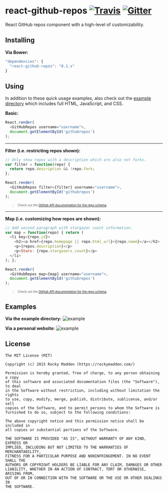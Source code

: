 # react-github-repos [![Travis](http://img.shields.io/travis-ci/rockymadden/react-github-repos.svg?branch=master)](http://travis-ci.org/rockymadden/react-github-repos) [![Gitter](http://img.shields.io/badge/gitter-join%20chatroom-brightgreen.svg)](https://gitter.im/rockymadden/react-github-repos)
React GitHub repos component with a high-level of customizability.

## Installing
__Via Bower:__
```javascript
"dependencies": {
  "react-github-repos": "0.1.x"
}
```

## Using
In addition to these quick usage examples, also check out the
[example directory](https://github.com/rockymadden/react-github-repos/tree/master/example) which includes full HTML,
JavaScript, and CSS.

__Basic:__
```javascript
React.render(
  <GitHubRepos username="username">,
  document.getElementById('githubrepos')
);
```

---

__Filter (i.e. restricting repos shown):__
```javascript
// Only show repos with a description which are also not forks.
var filter = function(repo) {
  return repo.description && !repo.fork;
};

React.render(
  <GitHubRepos filter={filter} username="username">,
  document.getElementById('githubrepos')
);
```
> <sub><sup>
> Check out the [GitHub API documentation for the repo schema](https://developer.github.com/v3/repos/#response).
> </sup></sub>

---

__Map (i.e. customizing how repos are shown):__
```javascript
// Add second paragraph with stargazer count information.
var map = function(repo) { return (
  <li key={repo.id}>
    <h2><a href={repo.homepage || repo.html_url}>{repo.name}</a></h2>
    <p>{repos.description}</p>
    <p>Stars: {repo.stargazers_count}</p>
  </li>
); };

React.render(
  <GitHubRepos map={map} username="username">,
  document.getElementById('githubrepos')
);
```
> <sub><sup>
> Check out the [GitHub API documentation for the repo schema](https://developer.github.com/v3/repos/#response).
> </sup></sub>

## Examples
__Via the example directory:__
![example](http://share.rockymadden.com/image/1i2o2p0V3x1n/example.png)

__Via a personal website:__
![example](http://share.rockymadden.com/image/2G0O2K1s3G2A/rockymadden.com.png)

## License
```
The MIT License (MIT)

Copyright (c) 2015 Rocky Madden (https://rockymadden.com/)

Permission is hereby granted, free of charge, to any person obtaining a copy
of this software and associated documentation files (the "Software"), to deal
in the Software without restriction, including without limitation the rights
to use, copy, modify, merge, publish, distribute, sublicense, and/or sell
copies of the Software, and to permit persons to whom the Software is
furnished to do so, subject to the following conditions:

The above copyright notice and this permission notice shall be included in
all copies or substantial portions of the Software.

THE SOFTWARE IS PROVIDED "AS IS", WITHOUT WARRANTY OF ANY KIND, EXPRESS OR
IMPLIED, INCLUDING BUT NOT LIMITED TO THE WARRANTIES OF MERCHANTABILITY,
FITNESS FOR A PARTICULAR PURPOSE AND NONINFRINGEMENT. IN NO EVENT SHALL THE
AUTHORS OR COPYRIGHT HOLDERS BE LIABLE FOR ANY CLAIM, DAMAGES OR OTHER
LIABILITY, WHETHER IN AN ACTION OF CONTRACT, TORT OR OTHERWISE, ARISING FROM,
OUT OF OR IN CONNECTION WITH THE SOFTWARE OR THE USE OR OTHER DEALINGS IN
THE SOFTWARE.
```
